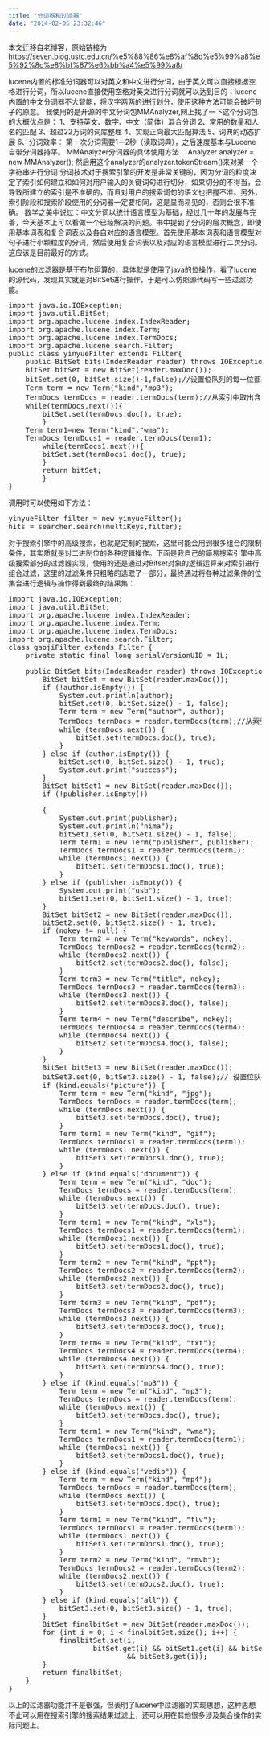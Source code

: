 ```yaml
---
title: "分词器和过滤器"
date: "2014-02-05 23:32:46"
---
```


本文迁移自老博客，原始链接为 <https://seven.blog.ustc.edu.cn/%e5%88%86%e8%af%8d%e5%99%a8%e5%92%8c%e8%bf%87%e6%bb%a4%e5%99%a8/>

lucene内置的标准分词器可以对英文和中文进行分词，由于英文可以直接根据空格进行分词，所以lucene直接使用空格对英文进行分词就可以达到目的；lucene内置的中文分词器不大智能，将汉字两两的进行划分，使用这种方法可能会破坏句子的原意。
我使用的是开源的中文分词包MMAnalyzer,网上找了一下这个分词包的大概优点是：
1、支持英文、数字、中文（简体）混合分词
2、常用的数量和人名的匹配
3、超过22万词的词库整理
4、实现正向最大匹配算法
5、词典的动态扩展
6、分词效率： 第一次分词需要1－2秒（读取词典），之后速度基本与Lucene自带分词器持平。
MMAnalyzer分词器的具体使用方法：
Analyzer analyzer = new MMAnalyzer();
然后用这个analyzer的analyzer.tokenStream()来对某一个字符串进行分词
分词技术对于搜索引擎的开发是非常关键的，因为分词的粒度决定了索引如何建立和如何对用户输入的关键词句进行切分，如果切分的不得当，会导致所建立的索引是不准确的，而且对用户的搜索词句的语义也把握不准。另外，索引阶段和搜索阶段使用的分词器一定要相同，这是显而易见的，否则会很不准确。
数学之美中说过：中文分词以统计语言模型为基础，经过几十年的发展与完善，今天基本上可以看做一个已经解决的问题。书中提到了分词的层次概念，即使用基本词表和复合词表以及各自对应的语言模型。首先使用基本词表和语言模型对句子进行小颗粒度的分词，然后使用复合词表以及对应的语言模型进行二次分词。这应该是目前最好的方式。

lucene的过滤器是基于布尔运算的，具体就是使用了java的位操作，看了lucene的源代码，发现其实就是对BitSet进行操作，于是可以仿照源代码写一些过滤功能。
<pre class="brush:[java]">
import java.io.IOException;
import java.util.BitSet;
import org.apache.lucene.index.IndexReader;
import org.apache.lucene.index.Term;
import org.apache.lucene.index.TermDocs;
import org.apache.lucene.search.Filter;
public class yinyueFilter extends Filter{ 
    public BitSet bits(IndexReader reader) throws IOException {  
	BitSet bitSet = new BitSet(reader.maxDoc());
	bitSet.set(0, bitSet.size()-1,false);//设置位队列的每一位都问TRUE
	Term term = new Term("kind","mp3");
	TermDocs termDocs = reader.termDocs(term);//从索引中取出含term的文档
	while(termDocs.next()){
	    bitSet.set(termDocs.doc(), true);
        }	 
	Term term1=new Term("kind","wma");
	TermDocs termDocs1 = reader.termDocs(term1);
        while(termDocs1.next()){
	    bitSet.set(termDocs1.doc(), true);
        }	 
        return bitSet;
        }
}</pre>
调用时可以使用如下方法：
<pre class="brush:[java]">
yinyueFilter filter = new yinyueFilter();
hits = searcher.search(multiKeys,filter);
</pre>
对于搜索引擎中的高级搜索，也就是定制的搜索，这里可能会用到很多组合的限制条件，其实质就是对二进制位的各种逻辑操作。下面是我自己的简易搜索引擎中高级搜索部分的过滤器实现，使用的还是通过对Bitset对象的逻辑运算来对索引进行组合过滤，这里的过滤条件只粗略的选取了一部分，最终通过将各种过滤条件的位集合进行逻辑与操作得到最终的结果集：
<pre class="brush:[java]">
import java.io.IOException;
import java.util.BitSet;
import org.apache.lucene.index.IndexReader;
import org.apache.lucene.index.Term;
import org.apache.lucene.index.TermDocs;
import org.apache.lucene.search.Filter;
class gaojiFilter extends Filter {
	private static final long serialVersionUID = 1L;

	public BitSet bits(IndexReader reader) throws IOException {
		BitSet bitSet = new BitSet(reader.maxDoc());
		if (!author.isEmpty()) {
			System.out.println(author);
			bitSet.set(0, bitSet.size() - 1, false);
			Term term = new Term("author", author);
			TermDocs termDocs = reader.termDocs(term);//从索引中取出含term的文档
			while (termDocs.next()) {
				bitSet.set(termDocs.doc(), true);
			}
		} else if (author.isEmpty()) {
			bitSet.set(0, bitSet.size() - 1, true);
			System.out.print("success");
		}
		BitSet bitSet1 = new BitSet(reader.maxDoc());
		if (!publisher.isEmpty())

		{
			System.out.print(publisher);
			System.out.println("nima");
			bitSet1.set(0, bitSet1.size() - 1, false);
			Term term1 = new Term("publisher", publisher);
			TermDocs termDocs1 = reader.termDocs(term1);
			while (termDocs1.next()) {
				bitSet1.set(termDocs1.doc(), true);
			}
		} else if (publisher.isEmpty()) {
			System.out.print("usb");
			bitSet1.set(0, bitSet1.size() - 1, true);
		}
		BitSet bitSet2 = new BitSet(reader.maxDoc());
		bitSet2.set(0, bitSet2.size() - 1, true);
		if (nokey != null) {
			Term term2 = new Term("keywords", nokey);
			TermDocs termDocs2 = reader.termDocs(term2);
			while (termDocs2.next()) {
				bitSet2.set(termDocs2.doc(), false);
			}
			Term term3 = new Term("title", nokey);
			TermDocs termDocs3 = reader.termDocs(term3);
			while (termDocs3.next()) {
				bitSet2.set(termDocs3.doc(), false);
			}
			Term term4 = new Term("describe", nokey);
			TermDocs termDocs4 = reader.termDocs(term4);
			while (termDocs4.next()) {
				bitSet2.set(termDocs4.doc(), false);
			}
		}
		BitSet bitSet3 = new BitSet(reader.maxDoc());
		bitSet3.set(0, bitSet3.size() - 1, false);// 设置位队列的每一位都问TRUE
		if (kind.equals("picture")) {
			Term term = new Term("kind", "jpg");
			TermDocs termDocs = reader.termDocs(term);
			while (termDocs.next()) {
				bitSet3.set(termDocs.doc(), true);
			}
			Term term1 = new Term("kind", "gif");
			TermDocs termDocs1 = reader.termDocs(term1);
			while (termDocs1.next()) {
				bitSet3.set(termDocs1.doc(), true);
			}
		} else if (kind.equals("document")) {
			Term term = new Term("kind", "doc");
			TermDocs termDocs = reader.termDocs(term);
			while (termDocs.next()) {
				bitSet3.set(termDocs.doc(), true);
			}
			Term term1 = new Term("kind", "xls");
			TermDocs termDocs1 = reader.termDocs(term1);
			while (termDocs1.next()) {
				bitSet3.set(termDocs1.doc(), true);
			}
			Term term2 = new Term("kind", "ppt");
			TermDocs termDocs2 = reader.termDocs(term2);
			while (termDocs2.next()) {
				bitSet3.set(termDocs2.doc(), true);
			}
			Term term3 = new Term("kind", "pdf");
			TermDocs termDocs3 = reader.termDocs(term3);
			while (termDocs3.next()) {
				bitSet3.set(termDocs3.doc(), true);
			}
			Term term4 = new Term("kind", "txt");
			TermDocs termDocs4 = reader.termDocs(term4);
			while (termDocs4.next()) {
				bitSet3.set(termDocs4.doc(), true);
			}
		} else if (kind.equals("mp3")) {
			Term term = new Term("kind", "mp3");
			TermDocs termDocs = reader.termDocs(term);
			while (termDocs.next()) {
				bitSet3.set(termDocs.doc(), true);
			}
			Term term1 = new Term("kind", "wma");
			TermDocs termDocs1 = reader.termDocs(term1);
			while (termDocs1.next()) {
				bitSet3.set(termDocs1.doc(), true);
			}
		} else if (kind.equals("vedio")) {
			Term term = new Term("kind", "mp4");
			TermDocs termDocs = reader.termDocs(term);
			while (termDocs.next()) {
				bitSet3.set(termDocs.doc(), true);
			}
			Term term1 = new Term("kind", "flv");
			TermDocs termDocs1 = reader.termDocs(term1);
			while (termDocs1.next()) {
				bitSet3.set(termDocs1.doc(), true);
			}
			Term term2 = new Term("kind", "rmvb");
			TermDocs termDocs2 = reader.termDocs(term2);
			while (termDocs2.next()) {
				bitSet3.set(termDocs2.doc(), true);
			}
		} else if (kind.equals("all")) {
			bitSet3.set(0, bitSet3.size() - 1, true);
		}
		BitSet finalbitSet = new BitSet(reader.maxDoc());
		for (int i = 0; i < finalbitSet.size(); i++) {
			finalbitSet.set(i,
					bitSet.get(i) && bitSet1.get(i) && bitSet2.get(i)
							&& bitSet3.get(i));
		}
		return finalbitSet;
	}
}
</pre>
以上的过滤器功能并不是很强，但表明了lucene中过滤器的实现思想，这种思想不止可以用在搜索引擎的搜索结果过滤上，还可以用在其他很多涉及集合操作的实际问题上。
